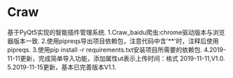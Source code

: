 # Craw
基于PyQt5实现的智能插件管理系统.
1.Craw_baidu爬虫:chrome驱动版本与浏览器版本一致.
2.使用pipreqs导出项目依赖包，注意代码中含'\*\*'时，注释后使用pipreqs.
3.使用pip install -r requirements.txt安装项目所需要的依赖包.
4.2019-11-11更新，完成简单导入功能，添加属性ut表示上传时间：格式 2019-11-11,V1.0.
5.2019-11-15更新，基本已完善版本V1.1.

